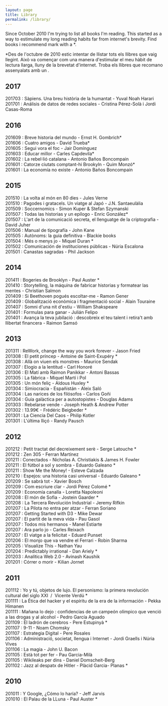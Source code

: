 ```yaml
---
layout: page
title: Library
permalink: /library/
---
```

Since October 2010 I'm trying to list all books I'm reading. This started as a way to estimulate my long reading habits far from internet's brevity. Find books i recommend mark with a *.

*Des de l'octubre de 2010 estic intentar de llistar tots els llibres que vaig llegint. Això va començar com una manera d'estimular el meu hàbit de lectura llarga, lluny de la brevetat d'internet. Troba els llibres que recomano assenyalats amb un *.*  

## 2017
201703 : Sàpiens. Una breu història de la humantat - Yuval Noah Harari  
201701 : Análisis de datos de redes sociales - Cristina Pérez-Solà i Jordi Casas-Roma  

## 2016  
201609 : Breve historia del mundo - Ernst H. Gombrich*  
201606 : Cuatro amigos - David Trueba*  
201605 : Segui vora el foc - Jair Domínguez  
201603 : Educar millor - Carles Capdevila*  
201602 : La rebel·lió catalana - Antonio Baños Boncompain  
201601 : Catorze ciutats comptant-hi Brookyln - Quim Monzó*  
201601 : La economía no existe - Antonio Baños Boncompain  

## 2015
201510 : La volta al món en 80 dies - Jules Verne  
201510 : Pagodes i gratacels. Un viatge al Japó - J.N. Santaeulàlia  
201509 : Soccernomics - Simon Kuper & Stefan Szymanski  
201507 : Todas las historias y un epílogo - Enric González*  
201507 : L'art de la comunicació secreta, el llenguatge de la criptografia - David Juher  
201506 : Manual de tipografía - John Kane  
201505 : Autònoms: la guia definitiva - Blackie books  
201504 : Més o menys jo - Miquel Duran *  
201502 : Comunicación de instituciones públicas - Núria Escalona  
201501 : Canastas sagradas - Phil Jackson  

## 2014
201411 : Bogeries de Brooklyn - Paul Auster *  
201410 : Storytelling, la máquina de fabricar historias y formatear las mentes - Christian Salmon  
201409 : Si Beethoven pogués escoltar-me - Ramon Gener   
201409 : Globalització econòmica i fragmentació social - Alain Touraine  
201407 : Somni d'una nit d'estiu - William Shakspeare  
201401 : Formulas para ganar - Julián Felipo  
201401 : Avança la teva jubilació : descobreix el teu talent i retira't amb llibertat financera - Raimon Samsó  

## 2013
201311 : ReWork, change the way you work forever - Jason Fried  
201308 : El petit príncep - Antoine de Saint-Exupéry *  
201308 : Allà on viuen els monstres - Maurice Sendak   
201307 : Elogio a la lentitud - Carl Honoré   
201306 : El Matí amb Raimon Panikkar - Antoni Bassas  
201305 : La fàbrica  - Miquel Martí i Pol  
201305 : Un món feliç  - Aldous Huxley *  
201304 : Simiocracia - Españistán - Aleix Saló  
201304 : Las narices de los filósofos - Carlos Goñi   
201304 : Guia galàctica per a autostopistes - Douglas Adams  
201303 : Rebelarse vende - Joseph Heath & Andrew Potter  
201302 : 13.99€ - Frédéric Beigbeder *  
201301 : La Ciencia Del Caos - Philip Kotler  
201301 : L'última lliçó - Randy Pausch  

## 2012
201212 : Petit tractat del decreixement serè - Serge Latouche *    
201212 : Zen 305 - Ferran Martínez  
201211 : Conectados - Nicholas A. Christiakis & James H. Fowler  
201211 : El fútbol a sol y sombra - Eduardo Galeano *  
201211 : Show Me the Money! - Esteve Calzada   
201210 : Espejos: una historia casi universal - Eduardo Galeano *  
201209 : Se sabrà tot - Xavier Bosch  
201209 : Com escriure clar - Jordi Pérez Colomé *  
201209 : Economía canalla - Loretta Napoleoni  
201208 : El món de Sofia - Jostein Gaarder *  
201208 : La Tercera Revolución Industrial - Jeremy Rifkin  
201207 : La Pilota no entra per atzar - Ferran Soriano  
201207 : Getting Started with D3 - Mike Dewar  
201207 : El partit de la meva vida - Pau Gasol  
201207 : Todos mis hermanos - Manel Estiarte  
201207 : Ara parlo jo - Carles Reixach  
201207 : El viatge a la felicitat - Eduard Punset  
201206 : El monjo que va vendre el Ferrari - Robin Sharma  
201205 : Visualize This - Nathan Yau  
201204 : Predictably irrational - Dan Ariely *  
201203 : Analítica Web 2.0 - Avinash Kaushik    
201201 : Córrer o morir - Kilian Jornet  

## 2011
201112 : Yo y tú, objetos de lujo. El personismo: la primera revolución cultural del siglo XXI  /  Vicente Verdú *  
201111 : La Ética del hacker y el espíritu de la era de la información - Pekka Himanen  
201111 : Mañana lo dejo : confidencias de un campeón olímpico que venció a las drogas y al alcohol - Pedro García Aguado  
201109 : El ladrón de cerebros - Pere Estupinyà *  
201107 : 9-11 - Noam Chomsky  
201107 : Estrategia Digital - Pere Rosales  
201106 : Administració, societat, llengua i Internet - Jordi Graells i Núria Vives  
201106 : La magia - John U. Bacon  
201105 : Està tot per fer - Pau Garcia-Milà  
201105 : Wikileaks per dins - Daniel Domscheit-Berg  
201102 : Jazz al despatx de Hitler - Plàcid Garcia- Planas *  

## 2010
201011 : Y Google, ¿Cómo lo haría? - Jeff Jarvis  
201010 : El Palau de la LLuna - Paul Auster *  

